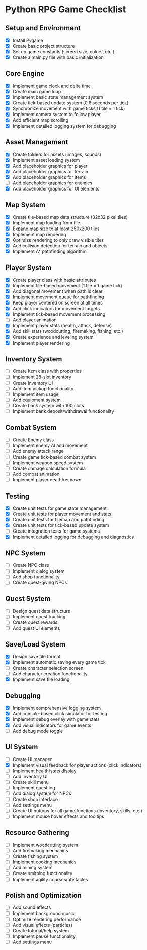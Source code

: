 # Python RPG Game Checklist

## Setup and Environment
- [x] Install Pygame
- [x] Create basic project structure
- [x] Set up game constants (screen size, colors, etc.)
- [x] Create a main.py file with basic initialization

## Core Engine
- [x] Implement game clock and delta time
- [x] Create main game loop
- [x] Implement basic state management system
- [x] Create tick-based update system (0.6 seconds per tick)
- [x] Synchronize movement with game ticks (1 tile = 1 tick)
- [x] Implement camera system to follow player
- [x] Add efficient map scrolling
- [x] Implement detailed logging system for debugging

## Asset Management
- [x] Create folders for assets (images, sounds)
- [x] Implement asset loading system
- [x] Add placeholder graphics for player
- [x] Add placeholder graphics for terrain
- [x] Add placeholder graphics for items
- [ ] Add placeholder graphics for enemies
- [x] Add placeholder graphics for UI elements

## Map System
- [x] Create tile-based map data structure (32x32 pixel tiles)
- [x] Implement map loading from file
- [x] Expand map size to at least 250x200 tiles
- [x] Implement map rendering
- [x] Optimize rendering to only draw visible tiles
- [x] Add collision detection for terrain and objects
- [x] Implement A* pathfinding algorithm

## Player System
- [x] Create player class with basic attributes
- [x] Implement tile-based movement (1 tile = 1 game tick)
- [x] Add diagonal movement when path is clear
- [x] Implement movement queue for pathfinding
- [x] Keep player centered on screen at all times
- [x] Add click indicators for movement targets
- [x] Implement tick-based movement processing
- [ ] Add player animation
- [x] Implement player stats (health, attack, defense)
- [x] Add skill stats (woodcutting, firemaking, fishing, etc.)
- [x] Create experience and leveling system
- [x] Implement player rendering

## Inventory System
- [ ] Create Item class with properties
- [ ] Implement 28-slot inventory
- [ ] Create inventory UI
- [ ] Add item pickup functionality
- [ ] Implement item usage
- [ ] Add equipment system
- [ ] Create bank system with 100 slots
- [ ] Implement bank deposit/withdrawal functionality

## Combat System
- [ ] Create Enemy class
- [ ] Implement enemy AI and movement
- [ ] Add enemy attack range
- [ ] Create game tick-based combat system
- [ ] Implement weapon speed system
- [ ] Create damage calculation formula
- [ ] Add combat animation
- [ ] Implement player death/respawn

## Testing
- [x] Create unit tests for game state management
- [x] Create unit tests for player movement and stats
- [x] Create unit tests for tilemap and pathfinding
- [x] Create unit tests for tick-based update system
- [ ] Create integration tests for game systems
- [x] Implement detailed logging for debugging and diagnostics

## NPC System
- [ ] Create NPC class
- [ ] Implement dialog system
- [ ] Add shop functionality
- [ ] Create quest-giving NPCs

## Quest System
- [ ] Design quest data structure
- [ ] Implement quest tracking
- [ ] Create quest rewards
- [ ] Add quest UI elements

## Save/Load System
- [x] Design save file format
- [x] Implement automatic saving every game tick
- [ ] Create character selection screen
- [ ] Add character creation functionality
- [x] Implement save file loading

## Debugging
- [x] Implement comprehensive logging system
- [x] Add console-based click simulator for testing
- [x] Implement debug overlay with game stats
- [x] Add visual indicators for game events
- [ ] Add debug mode toggle

## UI System
- [ ] Create UI manager
- [x] Implement visual feedback for player actions (click indicators)
- [ ] Implement health/stats display
- [ ] Add inventory UI
- [ ] Create skill menu
- [ ] Implement quest log
- [ ] Add dialog system for NPCs
- [ ] Create shop interface
- [ ] Add settings menu
- [ ] Create UI buttons for all game functions (inventory, skills, etc.)
- [ ] Implement mouse hover effects and tooltips

## Resource Gathering
- [ ] Implement woodcutting system
- [ ] Add firemaking mechanics
- [ ] Create fishing system
- [ ] Implement cooking mechanics
- [ ] Add mining system
- [ ] Create smithing functionality
- [ ] Implement agility courses/obstacles

## Polish and Optimization
- [ ] Add sound effects
- [ ] Implement background music
- [ ] Optimize rendering performance
- [ ] Add visual effects (particles)
- [ ] Create tutorial/help system
- [ ] Implement pause functionality
- [ ] Add settings menu
